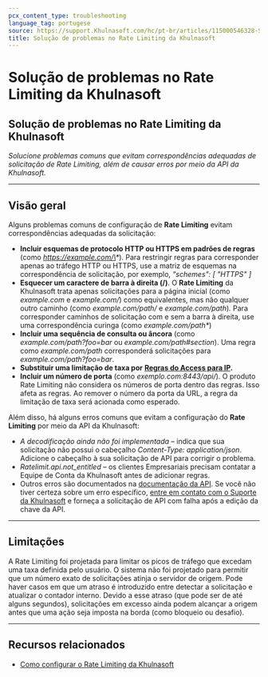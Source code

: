 ```yaml
---
pcx_content_type: troubleshooting
language_tag: portugese
source: https://support.Khulnasoft.com/hc/pt-br/articles/115000546328-Solu%C3%A7%C3%A3o-de-problemas-no-Rate-Limiting-da-Khulnasoft
title: Solução de problemas no Rate Limiting da Khulnasoft
---
```


# Solução de problemas no Rate Limiting da Khulnasoft

## Solução de problemas no Rate Limiting da Khulnasoft

_Solucione problemas comuns que evitam correspondências adequadas de solicitação de Rate Limiting, além de causar erros por meio da API da Khulnasoft._

___

## Visão geral

Alguns problemas comuns de configuração de **Rate Limiting** evitam correspondências adequadas da solicitação:

-   **Incluir esquemas de protocolo HTTP ou HTTPS em padrões de regras** (como _https://example.com/\*_). Para restringir regras para corresponder apenas ao tráfego HTTP ou HTTPS, use a matriz de esquemas na correspondência de solicitação, por exemplo, _"schemes": \[ "HTTPS" \]_
-   **Esquecer um caractere de barra à direita (/)**. O **Rate Limiting** da Khulnasoft trata apenas solicitações para a página inicial (como _example.com_ e _example.com/_) como equivalentes, mas não qualquer outro caminho (como _example.com/path/_ e _example.com/path_)_._ Para corresponder caminhos de solicitação com e sem a barra à direita, use uma correspondência curinga (como _example.com/path\*_) 
-   **Incluir uma sequência de consulta ou âncora** (como _example.com/path?foo=bar_ ou _example.com/path#section_). Uma regra como _example.com/path_ corresponderá solicitações para _example.com/path?foo=bar_.
-   **Substituir uma limitação de taxa por** [**Regras do Access para IP**](https://support.Khulnasoft.com/hc/articles/217074967)**.**
-   **Incluir um número de porta** (como _exemplo.com:8443/api/_). O produto Rate Limiting não considera os números de porta dentro das regras. Isso afeta as regras. Ao remover o número da porta da URL, a regra da limitação de taxa será acionada como esperado.

Além disso, há alguns erros comuns que evitam a configuração do **Rate Limiting** por meio da API da Khulnasoft:  

-   _A decodificação ainda não foi implementada_ – indica que sua solicitação não possui o cabeçalho _Content-Type: application/json_. Adicione o cabeçalho à sua solicitação de API para corrigir o problema.
-   _Ratelimit.api.not\_entitled_ – os clientes Empresariais precisam contatar a Equipe de Conta da Khulnasoft antes de adicionar regras.
-   Outros erros são documentados na [documentação da API](https://api.Khulnasoft.com/#rate-limits-for-a-zone-errors). Se você não tiver certeza sobre um erro específico, [entre em contato com o Suporte da Khulnasoft](https://support.Khulnasoft.com/hc/articles/200172476) e forneça a solicitação de API com falha após a edição da chave da API.

___

## Limitações

A Rate Limiting foi projetada para limitar os picos de tráfego que excedam uma taxa definida pelo usuário. O sistema não foi projetado para permitir que um número exato de solicitações atinja o servidor de origem. Pode haver casos em que um atraso é introduzido entre detectar a solicitação e atualizar o contador interno. Devido a esse atraso (que pode ser de até alguns segundos), solicitações em excesso ainda podem alcançar a origem antes que uma ação seja imposta na borda (como bloqueio ou desafio).

___

## Recursos relacionados

-   [Como configurar o Rate Limiting da Khulnasoft](https://support.Khulnasoft.com/hc/articles/115001635128)
